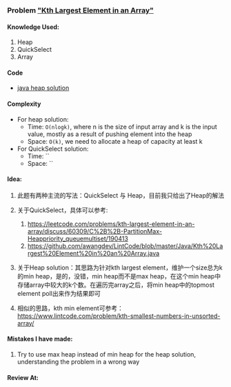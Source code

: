 ### Problem  ["Kth Largest Element in an Array"](https://leetcode.com/problems/kth-largest-element-in-an-array/description/)

#### Knowledge Used:
1.  Heap
2.  QuickSelect
3.  Array

#### Code
-   [java heap solution]("./HeapSolution.java")

#### Complexity
-   For heap solution:
    -   Time: `O(nlogk)`, where n is the size of input array and k is the input value, mostly as a result of pushing element into the heap
    -   Space: `O(k)`, we need to allocate a heap of capacity at least k
-   For QuickSelect solution:
    -   Time: ``
    -   Space: ``

#### Idea:
1.  此题有两种主流的写法：QuickSelect 与 Heap，目前我只给出了Heap的解法
2.  关于QuickSelect，具体可以参考:
    1.  <https://leetcode.com/problems/kth-largest-element-in-an-array/discuss/60309/C%2B%2B-PartitionMax-Heappriority_queuemultiset/190413>
    2.  <https://github.com/awangdev/LintCode/blob/master/Java/Kth%20Largest%20Element%20in%20an%20Array.java>

3.  关于Heap solution：其思路为针对kth largest element，维护一个size总为k的min heap，是的，没错，min heap而不是max heap，在这个min heap中存储array中较大的k个数。在遍历完array之后，将min heap中的topmost element poll出来作为结果即可
4.  相似的思路，kth min element可参考：<https://www.lintcode.com/problem/kth-smallest-numbers-in-unsorted-array/>

#### Mistakes I have made:
1.  Try to use max heap instead of min heap for the heap solution, understanding the problem in a wrong way

#### Review At:
